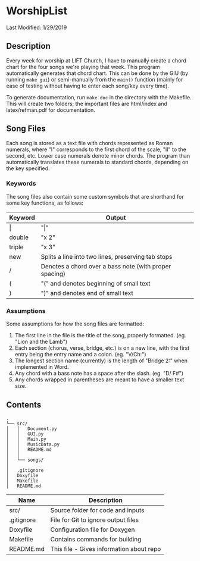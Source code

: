 # WorshipList
Last Modified: 1/29/2019

## Description

Every week for worship at LIFT Church, I have to manually create a chord chart for the four songs we're playing that week. This program automatically generates that chord chart. This can be done by the GIU (by running `make gui`) or semi-manually from the `main()` function (mainly for ease of testing without having to enter each song/key every time).

To generate documentation, run `make doc` in the directory with the Makefile. This will create two folders; the important files are html/index and latex/refman.pdf for documentation.

## Song Files

Each song is stored as a text file with chords represented as Roman numerals, where "I" corresponds to the first chord of the scale, "II" to the second, etc. Lower case numerals denote minor chords. The program than automatically translates these numerals to standard chords, depending on the key specified. 

### Keywords

The song files also contain some custom symbols that are shorthand for some key functions, as follows:

| Keyword | Output |
|---|---|
|\||"\|"|
|double|"x 2"|
|triple|"x 3"|
|new|Splits a line into two lines, preserving tab stops|
|/|Denotes a chord over a bass note (with proper spacing)|
|(|"(" and denotes beginning of small text|
|)|")" and denotes end of small text|

### Assumptions

Some assumptions for how the song files are formatted:
1) The first line in the file is the title of the song, properly formatted. (eg. "Lion and the Lamb")
2) Each section (chorus, verse, bridge, etc.) is on a new line, with the first entry being the entry name and a colon. (eg. "V/Ch:")
3) The longest section name (currently) is the length of "Bridge 2:" when implemented in Word.
4) Any chord with a bass note has a space after the slash. (eg. "D/ F#")
5) Any chords wrapped in parentheses are meant to have a smaller text size.

## Contents

```
.
└── src/
│   │   Document.py
│   │   GUI.py  
│   │   Main.py
│   │   MusicData.py
│   │   README.md  
│   │
│   └── songs/
│   
│   .gitignore
│   Doxyfile
│   Makefile
│   README.md
```

| Name | Description |
|---|---|
|src/|Source folder for code and inputs|
|.gitignore|File for Git to ignore output files|
|Doxyfile|Configuration file for Doxygen|
|Makefile|Contains commands for building|
|README.md|This file - Gives information about repo|